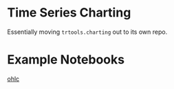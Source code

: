 Time Series Charting
===================

Essentially moving `trtools.charting` out to its own repo.

Example Notebooks
=================
[ohlc](http://nbviewer.ipython.org/urls/raw.github.com/dalejung/ts-charting/master/notebooks/ohlc.ipynb)
